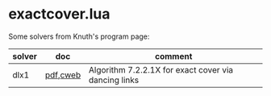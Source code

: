 # exactcover.lua

Some solvers from Knuth's program page:

|solver|doc|comment|
|---|---|---|
|dlx1|[pdf](https://github.com/massimo-nocentini/exactcover.lua/blob/master/knuth/src/dlx1/dlx1.pdf),[cweb](https://cs.stanford.edu/~knuth/programs/dlx1.w)|Algorithm 7.2.2.1X for exact cover via dancing links|
